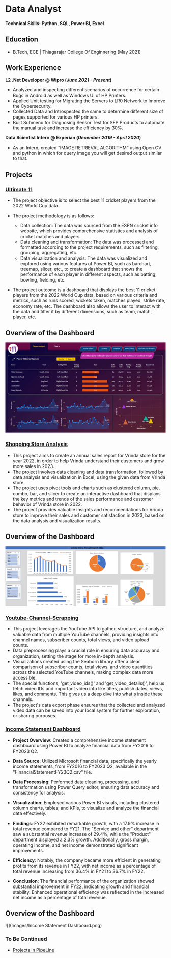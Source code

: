 # Data Analyst

#### Technical Skills: Python, SQL, Power BI, Excel

## Education	        		
- B.Tech, ECE | Thiagarajar College Of Enginnering (May 2021)

## Work Experience
**L2 .Net Developer @ Wipro (_June 2021 - Present_)**
- Analyzed and inspecting different scenarios of occurrence for certain Bugs in Android as well as Windows UI of HP Printers. 
- Applied Unit testing for Migrating the Servers to LR0 Network to Improve the Cybersecurity.
- Collected Data and Introspected the same to determine different size of pages supported for various HP printers.
- Built Submenu for Diagnosing Sensor Test for SFP Products to automate the manual task and increase the efficiency by 30%.

**Data Scientist Intern @ Experian (_December 2019 - April 2020_)**
- As an Intern, created “IMAGE RETRIEVAL ALGORITHM” using Open CV and python in which for query image you will get desired output similar to that.


## Projects
### [Ultimate 11](https://github.com/koushaljk6/Ultimate-11)

* The project objective is to select the best 11 cricket players from the 2022 World Cup data.
* The project methodology is as follows:
  * Data collection: The data was sourced from the ESPN cricket info website, which provides comprehensive statistics and analysis of cricket matches and players.
  * Data cleaning and transformation: The data was processed and formatted according to the project requirements, such as filtering, grouping, aggregating, etc.
  * Data visualization and analysis: The data was visualized and explored using various features of Power BI, such as barchart, treemap, slicer, etc., to create a dashboard that shows the performance of each 
    player in different aspects, such as batting, bowling, fielding, etc.

* The project outcome is a dashboard that displays the best 11 cricket players from the 2022 World Cup data, based on various criteria and metrics, such as runs scored, wickets taken, matches played, strike
  rate, economy rate, etc. The dashboard also allows the user to interact with the data and filter it by different dimensions, such as team, match, player, etc.
## Overview of the Dashboard
![](Images/Ultimate_11_dashboard.png)

### [Shopping Store Analysis](https://github.com/koushaljk6/Shopping-Store-Analysis)

* This project aims to create an annual sales report for Vrinda store for the year 2022, in order to help Vrinda understand their customers and grow more sales in 2023.
* The project involves data cleaning and data transformation, followed by data analysis and visualization in Excel, using the given data from Vrinda store.
* The project uses pivot tools and charts such as clustered column, pie, combo, bar, and slicer to create an interactive dashboard that displays the key metrics and trends of the sales performance and customer 
  behavior of Vrinda store in 2022.
* The project provides valuable insights and recommendations for Vrinda store to improve their sales and customer satisfaction in 2023, based on the data analysis and visualization results.
## Overview of the Dashboard
![](Images/Dashboard_Vrinda_Store.png)

### [Youtube-Channel-Scrapping](https://github.com/koushaljk6/Youtube-Scrapping)

* This project leverages the YouTube API to gather, structure, and analyze valuable data from multiple YouTube channels, providing insights into channel names, subscriber counts, total views, and video upload counts.
* Data preprocessing plays a crucial role in ensuring data accuracy and organization, setting the stage for more in-depth analysis.
* Visualizations created using the Seaborn library offer a clear comparison of subscriber counts, total views, and video quantities across the selected YouTube channels, making complex data more accessible.
* The special functions, 'get_video_ids()' and 'get_video_details()', help us fetch video IDs and important video info like titles, publish dates, views, likes, and comments. This gives us a deep dive into what's inside these channels.
* The project's data export phase ensures that the collected and analyzed video data can be saved into your local system for further exploration, or sharing purposes.
<!--## Overview of the Dashboard
![](Images/Dashboard_Vrinda_Store.png)-->  

### [Income Statement Dashboard](https://github.com/koushaljk6/Income-Statement)

- **Project Overview**: Created a comprehensive income statement dashboard using Power BI to analyze financial data from FY2016 to FY2023 Q2.

- **Data Source**: Utilized Microsoft financial data, specifically the yearly income statements, from FY2016 to FY2023 Q2, available in the "FinancialStatementFY23Q2.csv" file.

- **Data Processing**: Performed data cleaning, processing, and transformation using Power Query editor, ensuring data accuracy and consistency for analysis.

- **Visualization**: Employed various Power BI visuals, including clustered column charts, tables, and KPIs, to visualize and analyze the financial data effectively.

- **Findings**: FY22 exhibited remarkable growth, with a 17.9% increase in total revenue compared to FY21. The "Service and other" department saw a substantial revenue increase of 29.4%, while the "Product" department displayed a 2.3% growth. Additionally, gross margin, operating income, and net income demonstrated significant improvements.

- **Efficiency**: Notably, the company became more efficient in generating profits from its revenue in FY22, with net income as a percentage of total revenue increasing from 36.4% in FY21 to 36.7% in FY22.

- **Conclusion**: The financial performance of the organization showed substantial improvement in FY22, indicating growth and financial stability. Enhanced operational efficiency was reflected in the increased net income as a percentage of total revenue.
## Overview of the Dashboard
![](Images/Income Statement Dashboard.png)

### To Be Continued
- [Projects in PipeLine](https://github.com/koushaljk6)
